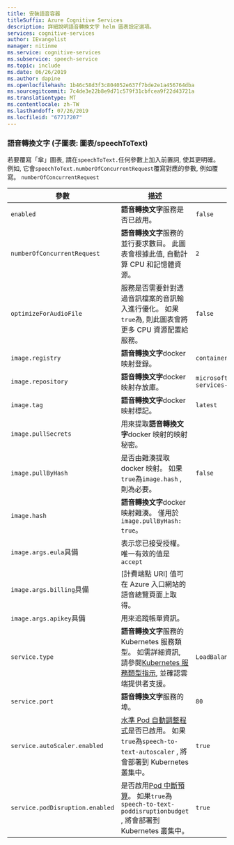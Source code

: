 ```yaml
---
title: 安裝語音容器
titleSuffix: Azure Cognitive Services
description: 詳細說明語音轉換文字 helm 圖表設定選項。
services: cognitive-services
author: IEvangelist
manager: nitinme
ms.service: cognitive-services
ms.subservice: speech-service
ms.topic: include
ms.date: 06/26/2019
ms.author: dapine
ms.openlocfilehash: 1b46c58d3f3c804052e637f7bde2e1a456764dba
ms.sourcegitcommit: 7c4de3e22b8e9d71c579f31cbfcea9f22d43721a
ms.translationtype: MT
ms.contentlocale: zh-TW
ms.lasthandoff: 07/26/2019
ms.locfileid: "67717207"
---
```

### <a name="speech-to-text-sub-chart-chartsspeechtotext"></a>語音轉換文字 (子圖表: 圖表/speechToText)

若要覆寫「傘」圖表, 請在`speechToText.`任何參數上加入前置詞, 使其更明確。 例如, 它會`speechToText.numberOfConcurrentRequest`覆寫對應的參數, 例如覆寫。 `numberOfConcurrentRequest`

|參數|描述|預設|
| -- | -- | -- |
| `enabled` | **語音轉換文字**服務是否已啟用。 | `false` |
| `numberOfConcurrentRequest` | **語音轉換文字**服務的並行要求數目。 此圖表會根據此值, 自動計算 CPU 和記憶體資源。 | `2` |
| `optimizeForAudioFile`| 服務是否需要針對透過音訊檔案的音訊輸入進行優化。 如果`true`為, 則此圖表會將更多 CPU 資源配置給服務。 | `false` |
| `image.registry`| **語音轉換文字**docker 映射登錄。 | `containerpreview.azurecr.io` |
| `image.repository` | **語音轉換文字**docker 映射存放庫。 | `microsoft/cognitive-services-speech-to-text` |
| `image.tag` | **語音轉換文字**docker 映射標記。 | `latest` |
| `image.pullSecrets` | 用來提取**語音轉換文字**docker 映射的映射秘密。 | |
| `image.pullByHash`| 是否由雜湊提取 docker 映射。 如果`true`為`image.hash` , 則為必要。 | `false` |
| `image.hash`| **語音轉換文字**docker 映射雜湊。 僅用於`image.pullByHash: true`。  | |
| `image.args.eula`具備 | 表示您已接受授權。 唯一有效的值是`accept` | |
| `image.args.billing`具備 | [計費端點 URI] 值可在 Azure 入口網站的語音總覽頁面上取得。 | |
| `image.args.apikey`具備 | 用來追蹤帳單資訊。 ||
| `service.type` | **語音轉換文字**服務的 Kubernetes 服務類型。 如需詳細資訊, 請參閱[Kubernetes 服務類型指示](https://kubernetes.io/docs/concepts/services-networking/service/), 並確認雲端提供者支援。 | `LoadBalancer` |
| `service.port`|  **語音轉換文字**服務的埠。 | `80` |
| `service.autoScaler.enabled` | [水準 Pod 自動調整程式](https://kubernetes.io/docs/tasks/run-application/horizontal-pod-autoscale/)是否已啟用。 如果`true`為`speech-to-text-autoscaler` , 將會部署到 Kubernetes 叢集中。 | `true` |
| `service.podDisruption.enabled` | 是否啟用[Pod 中斷預算](https://kubernetes.io/docs/concepts/workloads/pods/disruptions/)。 如果`true`為`speech-to-text-poddisruptionbudget` , 將會部署到 Kubernetes 叢集中。 | `true` |